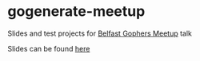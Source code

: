# gogenerate-meetup
Slides and test projects for [Belfast Gophers Meetup](https://www.meetup.com/Belfast-Gophers/events/265374309/) talk

Slides can be found [here](https://docs.google.com/presentation/d/1Rw93wOnYXz8_h4t9kuuSWbF5SIJe0nMlatOli3YQ228/edit?usp=sharing)

